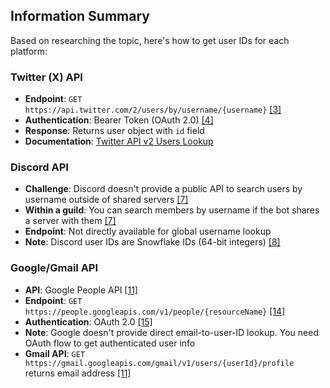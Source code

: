## Information Summary

Based on researching the topic, here's how to get user IDs for each platform:

### **Twitter (X) API**
- **Endpoint**: `GET https://api.twitter.com/2/users/by/username/{username}` [[3]](https://www.youtube.com/watch?v=GDbnarInwBQ)
- **Authentication**: Bearer Token (OAuth 2.0) [[4]](https://developer.twitter.com/apitools/api?endpoint=%2F2%2Ftweets%2F%7Bid%7D&method=get)
- **Response**: Returns user object with `id` field
- **Documentation**: [Twitter API v2 Users Lookup](https://developer.twitter.com/en/docs/twitter-api/users/lookup/api-reference/get-users-by-username-username)

### **Discord API**
- **Challenge**: Discord doesn't provide a public API to search users by username outside of shared servers [[7]](https://github.com/Rapptz/discord.py/discussions/6786)
- **Within a guild**: You can search members by username if the bot shares a server with them [[7]](https://github.com/Rapptz/discord.py/discussions/6786)
- **Endpoint**: Not directly available for global username lookup
- **Note**: Discord user IDs are Snowflake IDs (64-bit integers) [[8]](https://discord.com/developers/docs/reference)

### **Google/Gmail API**
- **API**: Google People API [[11]](https://groups.google.com/g/adwords-api/c/4ZiQ3JYLnK8)
- **Endpoint**: `GET https://people.googleapis.com/v1/people/{resourceName}` [[14]](https://developers.google.com/people/api/rest/v1/people/get)
- **Authentication**: OAuth 2.0 [[15]](https://developers.google.com/identity/protocols/oauth2)
- **Note**: Google doesn't provide direct email-to-user-ID lookup. You need OAuth flow to get authenticated user info
- **Gmail API**: `GET https://gmail.googleapis.com/gmail/v1/users/{userId}/profile` returns email address [[11]](https://stackoverflow.com/questions/54125066/how-can-i-get-the-userid-of-google-account-to-impact-with-their-api)

